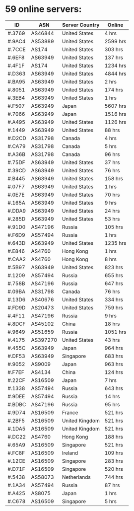 # 59 online servers:

| ID | ASN | Server Country | Online |
| ------ | ------ | ------ | ------ |
| #.3769 | AS46844 | United States | 4 hrs |
| #.9AC4 | AS53889 | United States | 2599 hrs |
| #.7CCE | AS174 | United States | 303 hrs |
| #.6EF8 | AS63949 | United States | 137 hrs |
| #.4F1F | AS174 | United States | 1234 hrs |
| #.D363 | AS63949 | United States | 4844 hrs |
| #.BA95 | AS63949 | United States | 2 hrs |
| #.8051 | AS63949 | United States | 174 hrs |
| #.3EB4 | AS63949 | United States | 1 hrs |
| #.F507 | AS63949 | Japan | 5607 hrs |
| #.7066 | AS63949 | Japan | 1516 hrs |
| #.A495 | AS63949 | United States | 1126 hrs |
| #.1449 | AS63949 | United States | 88 hrs |
| #.D2CD | AS31798 | Canada | 4 hrs |
| #.CA79 | AS31798 | Canada | 5 hrs |
| #.A36B | AS31798 | Canada | 96 hrs |
| #.75DF | AS63949 | United States | 37 hrs |
| #.39CD | AS63949 | United States | 76 hrs |
| #.B445 | AS63949 | United States | 158 hrs |
| #.07F7 | AS63949 | United States | 1 hrs |
| #.0E7E | AS63949 | United States | 70 hrs |
| #.165A | AS63949 | United States | 9 hrs |
| #.DDA9 | AS63949 | United States | 24 hrs |
| #.285D | AS63949 | United States | 53 hrs |
| #.91D0 | AS47196 | Russia | 105 hrs |
| #.F6D9 | AS57494 | Russia | 1 hrs |
| #.643D | AS63949 | United States | 1235 hrs |
| #.E846 | AS4760 | Hong Kong | 1 hrs |
| #.CAA2 | AS4760 | Hong Kong | 8 hrs |
| #.5B97 | AS63949 | United States | 823 hrs |
| #.1209 | AS57494 | Russia | 655 hrs |
| #.758B | AS47196 | Russia | 647 hrs |
| #.09BA | AS31798 | Canada | 76 hrs |
| #.13D6 | AS40676 | United States | 334 hrs |
| #.FD9D | AS20473 | United States | 759 hrs |
| #.4F11 | AS47196 | Russia | 9 hrs |
| #.8DCF | AS45102 | China | 18 hrs |
| #.9649 | AS51659 | Russia | 1051 hrs |
| #.4175 | AS397270 | United States | 43 hrs |
| #.455C | AS63949 | Japan | 964 hrs |
| #.DF53 | AS63949 | Singapore | 683 hrs |
| #.9052 | AS9009 | Japan | 963 hrs |
| #.F7EF | AS4134 | China | 124 hrs |
| #.22CF | AS16509 | Japan | 7 hrs |
| #.1338 | AS57494 | Russia | 643 hrs |
| #.9DEE | AS57494 | Russia | 14 hrs |
| #.BDBC | AS47196 | Russia | 95 hrs |
| #.9D74 | AS16509 | France | 521 hrs |
| #.2BF5 | AS16509 | United Kingdom | 521 hrs |
| #.1DA5 | AS16509 | United Kingdom | 521 hrs |
| #.DC22 | AS4760 | Hong Kong | 188 hrs |
| #.65A9 | AS16509 | Singapore | 521 hrs |
| #.FC8F | AS16509 | Ireland | 109 hrs |
| #.12CE | AS16509 | Singapore | 283 hrs |
| #.D71F | AS16509 | Singapore | 520 hrs |
| #.5438 | AS58073 | Netherlands | 744 hrs |
| #.1A34 | AS57494 | Russia | 87 hrs |
| #.A425 | AS8075 | Japan | 1 hrs |
| #.C678 | AS16509 | Singapore | 5 hrs |

